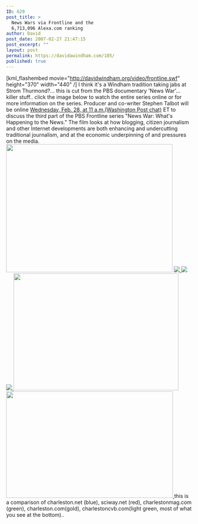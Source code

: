 ```yaml
---
ID: 629
post_title: >
  News Wars via Frontline and the
  6,713,096 Alexa.com ranking
author: David
post_date: 2007-02-27 21:47:15
post_excerpt: ""
layout: post
permalink: https://davidawindham.com/185/
published: true
---
```

[kml_flashembed movie="http://davidwindham.org/video/frontline.swf" height="370" width="440" /] I think it's a Windham tradition taking jabs at Strom Thurmond?... this is cut from the PBS documentary 'News War'... killer stuff.. click the image below to watch the entire series online or for more information on the series.  Producer and co-writer Stephen Talbot will be online <a href="http://www.washingtonpost.com/wp-dyn/content/discussion/2007/02/21/DI2007022101666.html"/>Wednesday, Feb. 28, at 11 a.m.(Washington Post chat)</a> ET to discuss the third part of the PBS Frontline series "News War: What's Happening to the News." The film looks at how blogging, citizen journalism and other Internet developments are both enhancing and undercutting traditional journalism, and at the economic underpinning of and pressures on the media.
<a href="http://www.pbs.org/wgbh/pages/frontline/newswar/"><img src="http://davidwindham.org./images/newswar.png" width="450" height="346"/></a>
<a href="http://www.alexa.com/"><img src="http://davidwindham.org./images/alexa.png" />
<img src="http://davidwindham.org./images/alexa2.png"  />
<img src="http://davidwindham.org./images/alexa3.png" />
<img src="http://davidwindham.org./images/alexa4.png" width="446" height="316" />
<img src="http://davidwindham.org./images/alexa5.png" width="451" height="288"/>
</a>
this is a comparison of charleston.net (blue), sciway.net (red), charlestonmag.com (green), charleston.com(gold), charlestoncvb.com(light green, most of what you see at the bottom)..